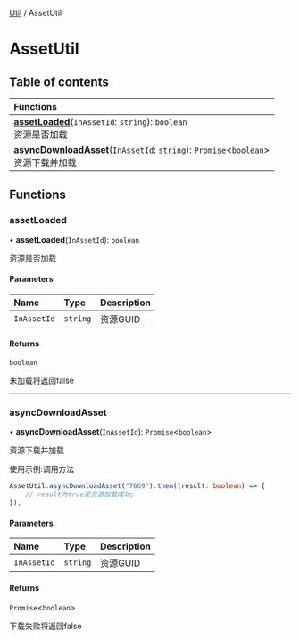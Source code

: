 [Util](Util.Util.md) / AssetUtil

# AssetUtil <Badge type="tip" text="Namespace" /> <Score text="AssetUtil" />

## Table of contents

| Functions |
| :-----|
| **[assetLoaded](Util.AssetUtil.md#assetloaded)**(`InAssetId`: `string`): `boolean` <br> 资源是否加载|
| **[asyncDownloadAsset](Util.AssetUtil.md#asyncdownloadasset)**(`InAssetId`: `string`): `Promise`<`boolean`\> <br> 资源下载并加载|

## Functions

### assetLoaded <Score text="assetLoaded" /> 

• **assetLoaded**(`InAssetId`): `boolean` 

资源是否加载


#### Parameters

| Name | Type | Description |
| :------ | :------ | :------ |
| `InAssetId` | `string` | 资源GUID |

#### Returns

`boolean`

未加载将返回false

___

### asyncDownloadAsset <Score text="asyncDownloadAsset" /> 

• **asyncDownloadAsset**(`InAssetId`): `Promise`<`boolean`\> 

资源下载并加载


使用示例:调用方法
```ts
AssetUtil.asyncDownloadAsset("7669").then((result: boolean) => {
    // result为true是资源加载成功;
});
```

#### Parameters

| Name | Type | Description |
| :------ | :------ | :------ |
| `InAssetId` | `string` | 资源GUID |

#### Returns

`Promise`<`boolean`\>

下载失败将返回false

